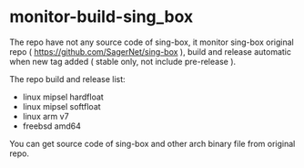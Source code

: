 # monitor-build-sing_box
The repo have not any source code of sing-box, it monitor sing-box original repo ( https://github.com/SagerNet/sing-box ), build and release automatic when new tag added ( stable only, not include pre-release ).

The repo build and release list:
- linux mipsel hardfloat
- linux mipsel softfloat
- linux arm v7
- freebsd amd64

You can get source code of sing-box and other arch binary file from original repo.
